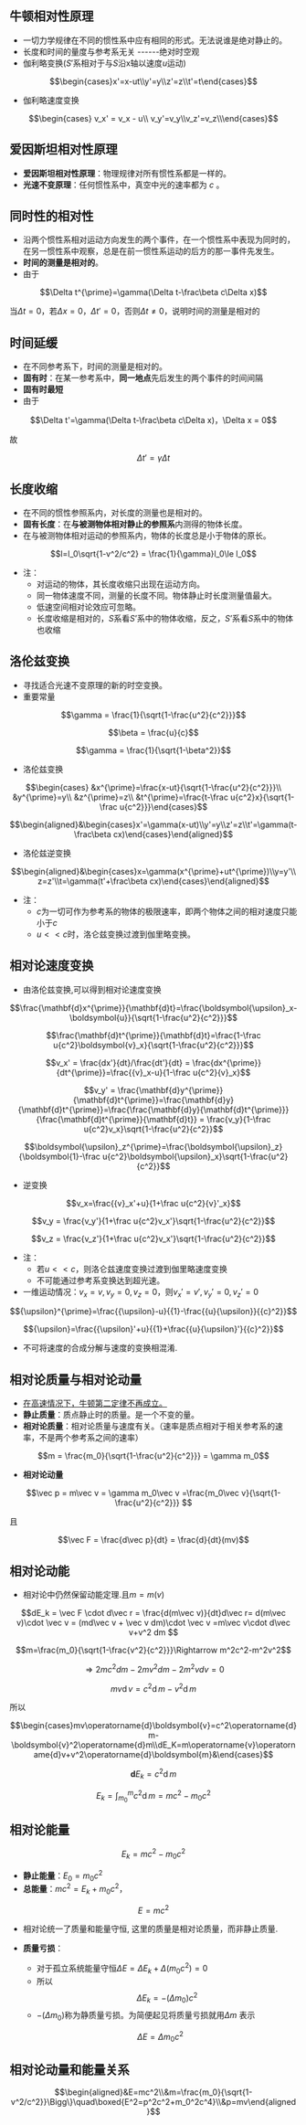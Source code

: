 
## 牛顿相对性原理

- 一切力学规律在不同的惯性系中应有相同的形式。无法说谁是绝对静止的。
- 长度和时间的量度与参考系无关 ------绝对时空观
- 伽利略变换($S'$系相对于与$S$沿x轴以速度$u$运动)

$$\begin{cases}x'=x-ut\\y'=y\\z'=z\\t'=t\end{cases}$$

- 伽利略速度变换

$$\begin{cases} v_x' = v_x - u\\ v_y'=v_y\\v_z'=v_z\\\end{cases}$$


## 爱因斯坦相对性原理

- **爱因斯坦相对性原理**：物理规律对所有惯性系都是一样的。
- **光速不变原理**：任何惯性系中，真空中光的速率都为 $c$ 。

## 同时性的相对性

- 沿两个惯性系相对运动方向发生的两个事件，在一个惯性系中表现为同时的，在另一惯性系中观察，总是在前一惯性系运动的后方的那一事件先发生。
- **时间的测量是相对的**。
- 由于

$$\Delta t^{\prime}=\gamma(\Delta t-\frac\beta c\Delta x)$$

当$\Delta t = 0$，若$\Delta x = 0$，$\Delta t' = 0$，否则$\Delta t \not = 0$，说明时间的测量是相对的


## 时间延缓

- 在不同参考系下，时间的测量是相对的。
- **固有时**：在某一参考系中，**同一地点**先后发生的两个事件的时间间隔
- **固有时最短**
- 由于

$$\Delta t'=\gamma(\Delta t-\frac\beta c\Delta x)，\Delta x = 0$$

故

$$\Delta t' = \gamma \Delta t$$

## 长度收缩

- 在不同的惯性参照系内，对长度的测量也是相对的。
- **固有长度**：在**与被测物体相对静止的参照系**内测得的物体长度。
- 在与被测物体相对运动的参照系内，物体的长度总是小于物体的原长。

$$l=l_0\sqrt{1-v^2/c^2}  = \frac{1}{\gamma}l_0\le l_0$$

- 注：
	- 对运动的物体，其长度收缩只出现在运动方向。
	- 同一物体速度不同，测量的长度不同。物体静止时长度测量值最大。
	- 低速空间相对论效应可忽略。
	- 长度收缩是相对的，$S$系看$S’$系中的物体收缩，反之，$S’$系看$S$系中的物体也收缩

## 洛伦兹变换

- 寻找适合光速不变原理的新的时空变换。
- 重要常量

$$\gamma = \frac{1}{\sqrt{1-\frac{u^2}{c^2}}}$$

$$\beta = \frac{u}{c}$$

$$\gamma = \frac{1}{\sqrt{1-\beta^2}}$$


- 洛伦兹变换

$$\begin{cases}
&x^{\prime}=\frac{x-ut}{\sqrt{1-\frac{u^2}{c^2}}}\\
&y^{\prime}=y\\
&z^{\prime}=z\\
&t^{\prime}=\frac{t-\frac u{c^2}x}{\sqrt{1-\frac u{c^2}}}\end{cases}$$

$$\begin{aligned}&\begin{cases}x'=\gamma(x-ut)\\y'=y\\z'=z\\t'=\gamma(t-\frac\beta cx)\end{cases}\end{aligned}$$

- 洛伦兹逆变换

$$\begin{aligned}&\begin{cases}x=\gamma(x^{\prime}+ut^{\prime})\\y=y'\\z=z'\\t=\gamma(t'+\frac\beta cx)\end{cases}\end{aligned}$$

- 注：
	-  $c$为一切可作为参考系的物体的极限速率，即两个物体之间的相对速度只能小于$c$
	- $u << c$时，洛仑兹变换过渡到伽里略变换。


## 相对论速度变换

- 由洛伦兹变换,可以得到相对论速度变换

$$\frac{\mathbf{d}x^{\prime}}{\mathbf{d}t}=\frac{\boldsymbol{\upsilon}_x-\boldsymbol{u}}{\sqrt{1-\frac{u^2}{c^2}}}$$

$$\frac{\mathbf{d}t^{\prime}}{\mathbf{d}t}=\frac{1-\frac u{c^2}\boldsymbol{v}_x}{\sqrt{1-\frac{u^2}{c^2}}}$$

$$v_x' = \frac{dx'}{dt}/\frac{dt'}{dt} = \frac{dx^{\prime}}{dt^{\prime}}=\frac{{v}_x-u}{1-\frac u{c^2}{v}_x}$$

$$v_y' = \frac{\mathbf{d}y^{\prime}}{\mathbf{d}t^{\prime}}=\frac{\mathbf{d}y}{\mathbf{d}t^{\prime}}=\frac{\frac{\mathbf{d}y}{\mathbf{d}t^{\prime}}}{\frac{\mathbf{d}t^{\prime}}{\mathbf{d}t}} = \frac{v_y}{1-\frac u{c^2}v_x}\sqrt{1-\frac{u^2}{c^2}}$$

$$\boldsymbol{\upsilon}_z^{\prime}=\frac{\boldsymbol{\upsilon}_z}{\boldsymbol{1}-\frac u{c^2}\boldsymbol{\upsilon}_x}\sqrt{1-\frac{u^2}{c^2}}$$

- 逆变换

$$v_x=\frac{{v}_x'+u}{1+\frac u{c^2}{v}'_x}$$

$$v_y = \frac{v_y'}{1+\frac u{c^2}v_x'}\sqrt{1-\frac{u^2}{c^2}}$$

$$v_z = \frac{v_z'}{1+\frac u{c^2}v_x'}\sqrt{1-\frac{u^2}{c^2}}$$

- 注：
	- 若$u << c$，则洛仑兹速度变换过渡到伽里略速度变换
	- 不可能通过参考系变换达到超光速。
- 一维运动情况：$v_x = v,v_y = 0,v_z = 0$，则$v_x' = v',v_y' = 0,v_z' = 0$

$${\upsilon}^{\prime}=\frac{{\upsilon}-u}{{1}-\frac{{u}{\upsilon}}{{c}^2}}$$

$${\upsilon}=\frac{{\upsilon}'+u}{{1}+\frac{{u}{\upsilon}'}{{c}^2}}$$

- 不可将速度的合成分解与速度的变换相混淆.


## 相对论质量与相对论动量

- <u>在高速情况下，牛顿第二定律不再成立。</u>
- **静止质量**：质点静止时的质量。是一个不变的量。
- **相对论质量**：相对论质量与速度有关。（速率是质点相对于相关参考系的速率，不是两个参考系之间的速率）

$$m = \frac{m_0}{\sqrt{1-\frac{u^2}{c^2}}} = \gamma m_0$$

- **相对论动量**

$$\vec p = m\vec v = \gamma m_0\vec v =\frac{m_0\vec v}{\sqrt{1-\frac{u^2}{c^2}}} $$

且

$$\vec F = \frac{d\vec p}{dt} = \frac{d}{dt}(mv)$$


## 相对论动能

- 相对论中仍然保留动能定理.且$m = m(v)$

$$dE_k = \vec F \cdot d\vec r = \frac{d(m\vec v)}{dt}d\vec r= d(m\vec v)\cdot \vec v = (md\vec v + \vec v dm)\cdot \vec v =m\vec v\cdot d\vec v+v^2 dm $$

$$m=\frac{m_0}{\sqrt{1-\frac{v^2}{c^2}}}\Rightarrow m^2c^2-m^2v^2$$

$$\Rightarrow2mc^2dm-2mv^2dm-2m^2vdv=0$$

$$mv\operatorname{d}v=c^2\operatorname{d}m-v^2\operatorname{d}m$$

所以

$$\begin{cases}mv\operatorname{d}\boldsymbol{v}=c^2\operatorname{d}m-\boldsymbol{v}^2\operatorname{d}m\\dE_K=m\operatorname{v}\operatorname{d}v+v^2\operatorname{d}\boldsymbol{m}&\end{cases}$$

$$\mathbf{d}E_k=c^2\operatorname{d}m$$

$$E_k=\int_{m_0}^mc^2\operatorname{d}m=mc^2-m_0c^2$$


## 相对论能量

$$E_k = mc^2 - m_0c^2$$

- **静止能量**：$E_0 = m_0c^2$
- **总能量**：$mc^2 = E_k + m_0c^2$，

$$E=mc^2$$

- 相对论统一了质量和能量守恒, 这里的质量是相对论质量，而非静止质量.
- **质量亏损**：
	- 对于孤立系统能量守恒$\Delta E = \Delta E_k + \Delta(m_0c^2) = 0$
	- 所以$$\Delta E_k = -(\Delta m_0)c^2$$
	- $-\left(\Delta m_0\right)$称为静质量亏损。为简便起见将质量亏损就用$\Delta m$ 表示
	
	$$\Delta E = \Delta m_0 c^2$$
	

## 相对论动量和能量关系

$$\begin{aligned}&E=mc^2\\&m=\frac{m_0}{\sqrt{1-v^2/c^2}}\Bigg\}\quad\boxed{E^2=p^2c^2+m_0^2c^4}\\&p=mv\end{aligned}$$

